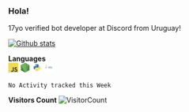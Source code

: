 ### Hola!

17yo verified bot developer at Discord from Uruguay!

[![Github stats](https://github-readme-stats.vercel.app/api?username=SupahFox&count_private=true&show_icons=true&theme=dark)](https://github.com/anuraghazra/github-readme-stats)

**Languages**  
<code><img height="20" src="https://raw.githubusercontent.com/github/explore/80688e429a7d4ef2fca1e82350fe8e3517d3494d/topics/javascript/javascript.png"></code>
<code><img height="20" src="https://raw.githubusercontent.com/github/explore/80688e429a7d4ef2fca1e82350fe8e3517d3494d/topics/nodejs/nodejs.png"></code>
<code><img height="20" src="https://raw.githubusercontent.com/github/explore/80688e429a7d4ef2fca1e82350fe8e3517d3494d/topics/python/python.png"></code>
<code><img height="20" src="https://raw.githubusercontent.com/github/explore/80688e429a7d4ef2fca1e82350fe8e3517d3494d/topics/java/java.png"></code>    

<!--START_SECTION:waka-->
```text
No Activity tracked this Week
```
<!--END_SECTION:waka-->

**Visitors Count**
![VisitorCount](https://profile-counter.glitch.me/{SupahFox}/count.svg)
